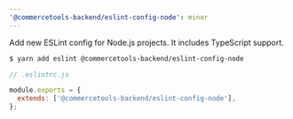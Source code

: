 ```yaml
---
'@commercetools-backend/eslint-config-node': minor
---
```


Add new ESLint config for Node.js projects. It includes TypeScript support.

```bash
$ yarn add eslint @commercetools-backend/eslint-config-node
```

```js
// .eslintrc.js

module.exports = {
  extends: ['@commercetools-backend/eslint-config-node'],
};
```
